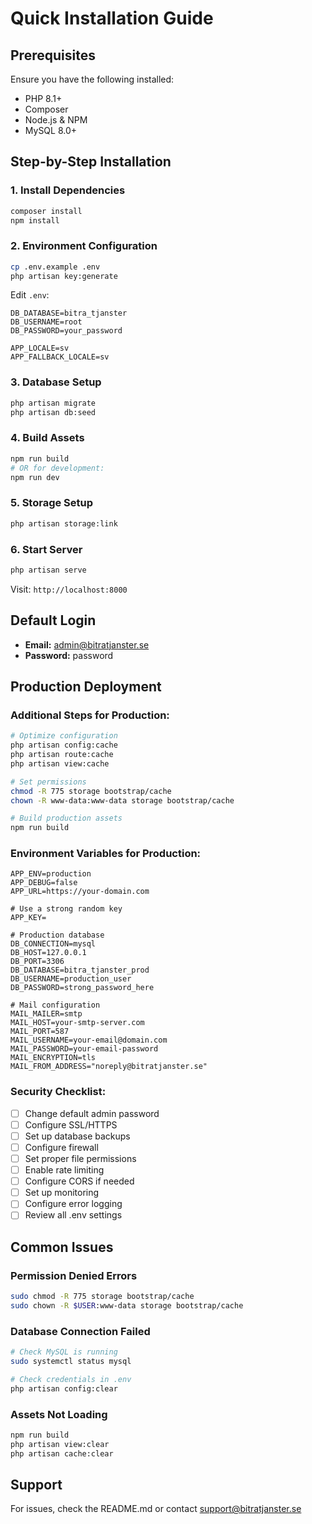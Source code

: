 # Quick Installation Guide

## Prerequisites

Ensure you have the following installed:
- PHP 8.1+
- Composer
- Node.js & NPM
- MySQL 8.0+

## Step-by-Step Installation

### 1. Install Dependencies

```bash
composer install
npm install
```

### 2. Environment Configuration

```bash
cp .env.example .env
php artisan key:generate
```

Edit `.env`:
```env
DB_DATABASE=bitra_tjanster
DB_USERNAME=root
DB_PASSWORD=your_password

APP_LOCALE=sv
APP_FALLBACK_LOCALE=sv
```

### 3. Database Setup

```bash
php artisan migrate
php artisan db:seed
```

### 4. Build Assets

```bash
npm run build
# OR for development:
npm run dev
```

### 5. Storage Setup

```bash
php artisan storage:link
```

### 6. Start Server

```bash
php artisan serve
```

Visit: `http://localhost:8000`

## Default Login

- **Email:** admin@bitratjanster.se
- **Password:** password

## Production Deployment

### Additional Steps for Production:

```bash
# Optimize configuration
php artisan config:cache
php artisan route:cache
php artisan view:cache

# Set permissions
chmod -R 775 storage bootstrap/cache
chown -R www-data:www-data storage bootstrap/cache

# Build production assets
npm run build
```

### Environment Variables for Production:

```env
APP_ENV=production
APP_DEBUG=false
APP_URL=https://your-domain.com

# Use a strong random key
APP_KEY=

# Production database
DB_CONNECTION=mysql
DB_HOST=127.0.0.1
DB_PORT=3306
DB_DATABASE=bitra_tjanster_prod
DB_USERNAME=production_user
DB_PASSWORD=strong_password_here

# Mail configuration
MAIL_MAILER=smtp
MAIL_HOST=your-smtp-server.com
MAIL_PORT=587
MAIL_USERNAME=your-email@domain.com
MAIL_PASSWORD=your-email-password
MAIL_ENCRYPTION=tls
MAIL_FROM_ADDRESS="noreply@bitratjanster.se"
```

### Security Checklist:

- [ ] Change default admin password
- [ ] Configure SSL/HTTPS
- [ ] Set up database backups
- [ ] Configure firewall
- [ ] Set proper file permissions
- [ ] Enable rate limiting
- [ ] Configure CORS if needed
- [ ] Set up monitoring
- [ ] Configure error logging
- [ ] Review all .env settings

## Common Issues

### Permission Denied Errors
```bash
sudo chmod -R 775 storage bootstrap/cache
sudo chown -R $USER:www-data storage bootstrap/cache
```

### Database Connection Failed
```bash
# Check MySQL is running
sudo systemctl status mysql

# Check credentials in .env
php artisan config:clear
```

### Assets Not Loading
```bash
npm run build
php artisan view:clear
php artisan cache:clear
```

## Support

For issues, check the README.md or contact support@bitratjanster.se

